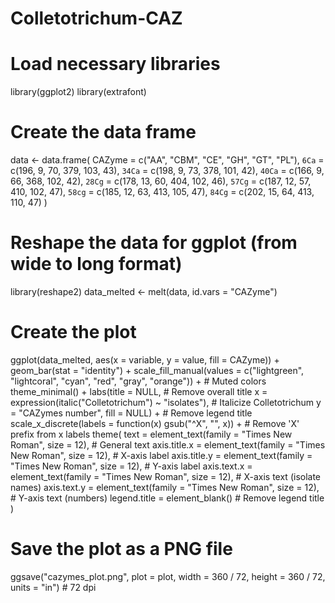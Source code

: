 # Colletotrichum-CAZ

# Load necessary libraries
library(ggplot2)
library(extrafont)

# Create the data frame
data <- data.frame(
  CAZyme = c("AA", "CBM", "CE", "GH", "GT", "PL"),
  `6Ca` = c(196, 9, 70, 379, 103, 43),
  `34Ca` = c(198, 9, 73, 378, 101, 42),
  `40Ca` = c(166, 9, 66, 368, 102, 42),
  `28Cg` = c(178, 13, 60, 404, 102, 46),
  `57Cg` = c(187, 12, 57, 410, 102, 47),
  `58cg` = c(185, 12, 63, 413, 105, 47),
  `84Cg` = c(202, 15, 64, 413, 110, 47)
)

# Reshape the data for ggplot (from wide to long format)
library(reshape2)
data_melted <- melt(data, id.vars = "CAZyme")


# Create the plot
ggplot(data_melted, aes(x = variable, y = value, fill = CAZyme)) +
  geom_bar(stat = "identity") +
  scale_fill_manual(values = c("lightgreen", "lightcoral", "cyan", "red", "gray", "orange")) + # Muted colors
  theme_minimal() +
  labs(title = NULL,  # Remove overall title
       x = expression(italic("Colletotrichum") ~ "isolates"),  # Italicize Colletotrichum
       y = "CAZymes number",
       fill = NULL) +  # Remove legend title
  scale_x_discrete(labels = function(x) gsub("^X", "", x)) +  # Remove 'X' prefix from x labels
  theme(
    text = element_text(family = "Times New Roman", size = 12), # General text
    axis.title.x = element_text(family = "Times New Roman", size = 12),  # X-axis label
    axis.title.y = element_text(family = "Times New Roman", size = 12),  # Y-axis label
    axis.text.x = element_text(family = "Times New Roman", size = 12),    # X-axis text (isolate names)
    axis.text.y = element_text(family = "Times New Roman", size = 12),    # Y-axis text (numbers)
    legend.title = element_blank()  # Remove legend title
  )
# Save the plot as a PNG file
ggsave("cazymes_plot.png", plot = plot, width = 360 / 72, height = 360 / 72, units = "in")  # 72 dpi



